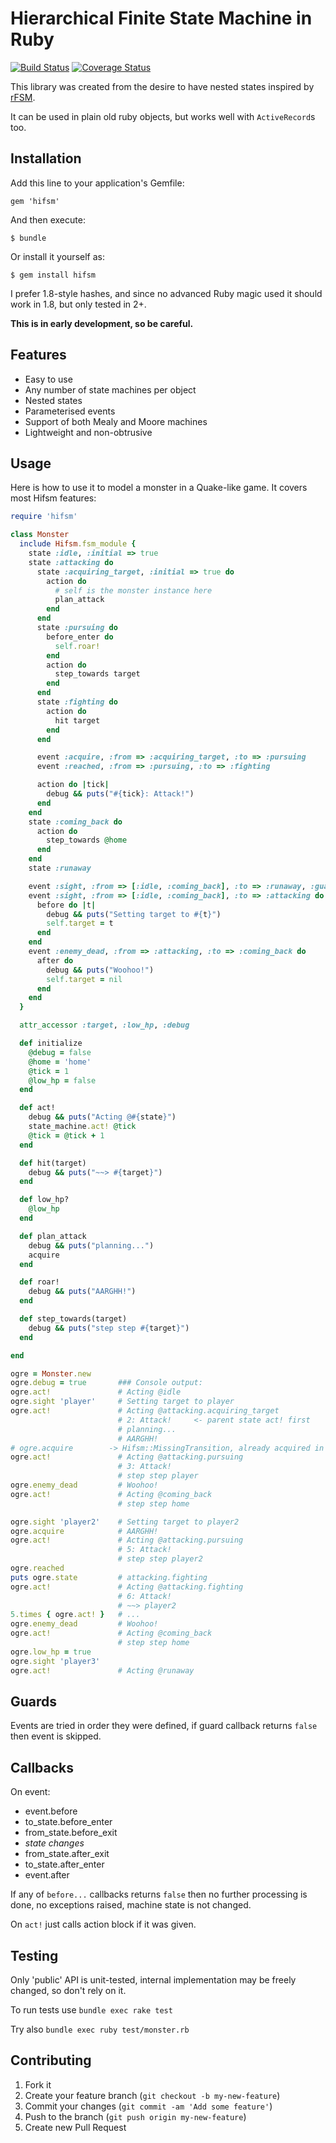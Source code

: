 # Hierarchical Finite State Machine in Ruby

[![Build Status](https://travis-ci.org/stiff/hifsm.svg?branch=master)](https://travis-ci.org/stiff/hifsm)
[![Coverage Status](https://coveralls.io/repos/stiff/hifsm/badge.png?branch=master)](https://coveralls.io/r/stiff/hifsm?branch=master)

This library was created from the desire to have nested states inspired by [rFSM](https://github.com/kmarkus/rFSM).

It can be used in plain old ruby objects, but works well with `ActiveRecord`s too.

## Installation

Add this line to your application's Gemfile:

    gem 'hifsm'

And then execute:

    $ bundle

Or install it yourself as:

    $ gem install hifsm

I prefer 1.8-style hashes, and since no advanced Ruby magic used it should work in 1.8, but only tested in 2+.

__This is in early development, so be careful.__

## Features

* Easy to use
* Any number of state machines per object
* Nested states
* Parameterised events
* Support of both Mealy and Moore machines
* Lightweight and non-obtrusive

## Usage

Here is how to use it to model a monster in a Quake-like game. It covers most Hifsm features:

```ruby
require 'hifsm'

class Monster
  include Hifsm.fsm_module {
    state :idle, :initial => true
    state :attacking do
      state :acquiring_target, :initial => true do
        action do
          # self is the monster instance here
          plan_attack
        end
      end
      state :pursuing do
        before_enter do
          self.roar!
        end
        action do
          step_towards target
        end
      end
      state :fighting do
        action do
          hit target
        end
      end

      event :acquire, :from => :acquiring_target, :to => :pursuing
      event :reached, :from => :pursuing, :to => :fighting

      action do |tick|
        debug && puts("#{tick}: Attack!")
      end
    end
    state :coming_back do
      action do
        step_towards @home
      end
    end
    state :runaway

    event :sight, :from => [:idle, :coming_back], :to => :runaway, :guard => :low_hp?
    event :sight, :from => [:idle, :coming_back], :to => :attacking do
      before do |t|
        debug && puts("Setting target to #{t}")
        self.target = t
      end
    end
    event :enemy_dead, :from => :attacking, :to => :coming_back do
      after do
        debug && puts("Woohoo!")
        self.target = nil
      end
    end
  }

  attr_accessor :target, :low_hp, :debug

  def initialize
    @debug = false
    @home = 'home'
    @tick = 1
    @low_hp = false
  end

  def act!
    debug && puts("Acting @#{state}")
    state_machine.act! @tick
    @tick = @tick + 1
  end

  def hit(target)
    debug && puts("~~> #{target}")
  end

  def low_hp?
    @low_hp
  end

  def plan_attack
    debug && puts("planning...")
    acquire
  end

  def roar!
    debug && puts("AARGHH!")
  end

  def step_towards(target)
    debug && puts("step step #{target}")
  end

end

ogre = Monster.new
ogre.debug = true       ### Console output:
ogre.act!               # Acting @idle
ogre.sight 'player'     # Setting target to player
ogre.act!               # Acting @attacking.acquiring_target
                        # 2: Attack!     <- parent state act! first
                        # planning...
                        # AARGHH!
# ogre.acquire        -> Hifsm::MissingTransition, already acquired in act!
ogre.act!               # Acting @attacking.pursuing
                        # 3: Attack!
                        # step step player
ogre.enemy_dead         # Woohoo!
ogre.act!               # Acting @coming_back
                        # step step home

ogre.sight 'player2'    # Setting target to player2
ogre.acquire            # AARGHH!
ogre.act!               # Acting @attacking.pursuing
                        # 5: Attack!
                        # step step player2
ogre.reached
puts ogre.state         # attacking.fighting
ogre.act!               # Acting @attacking.fighting
                        # 6: Attack!
                        # ~~> player2
5.times { ogre.act! }   # ...
ogre.enemy_dead         # Woohoo!
ogre.act!               # Acting @coming_back
                        # step step home
ogre.low_hp = true
ogre.sight 'player3'
ogre.act!               # Acting @runaway

```

## Guards

Events are tried in order they were defined, if guard callback returns `false` then event is skipped.

## Callbacks

On event:

* event.before
* to_state.before_enter
* from_state.before_exit
* *state changes*
* from_state.after_exit
* to_state.after_enter
* event.after

If any of `before...` callbacks returns `false` then no further processing is done, no exceptions raised, machine state is not changed.

On `act!` just calls action block if it was given.

## Testing

Only 'public' API is unit-tested, internal implementation may be freely changed, so don't rely on it.

To run tests use `bundle exec rake test`

Try also `bundle exec ruby test/monster.rb`

## Contributing

1. Fork it
2. Create your feature branch (`git checkout -b my-new-feature`)
3. Commit your changes (`git commit -am 'Add some feature'`)
4. Push to the branch (`git push origin my-new-feature`)
5. Create new Pull Request
